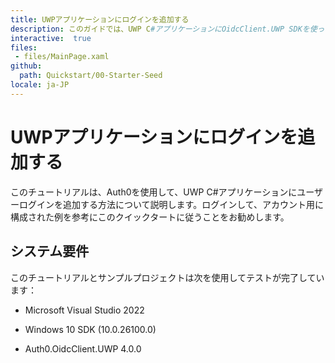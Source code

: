 ```yaml
---
title: UWPアプリケーションにログインを追加する
description: このガイドでは、UWP C#アプリケーションにOidcClient.UWP SDKを使ってAuth0を統合する方法を説明します。
interactive:  true
files:
 - files/MainPage.xaml
github:
  path: Quickstart/00-Starter-Seed
locale: ja-JP
---
```


# UWPアプリケーションにログインを追加する


<p>このチュートリアルは、Auth0を使用して、UWP C#アプリケーションにユーザーログインを追加する方法について説明します。ログインして、アカウント用に構成された例を参考にこのクイックタートに従うことをお勧めします。</p><h2>システム要件</h2><p>このチュートリアルとサンプルプロジェクトは次を使用してテストが完了しています：</p><ul><li><p>Microsoft Visual Studio 2022</p></li><li><p>Windows 10 SDK (10.0.26100.0)</p></li><li><p>Auth0.OidcClient.UWP 4.0.0</p></li></ul><div></div><p></p>

